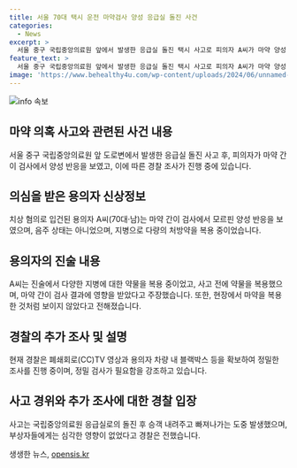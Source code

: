 ```yaml
---
title: 서울 70대 택시 운전 마약검사 양성 응급실 돌진 사건
categories:
  - News
excerpt: >
  서울 중구 국립중앙의료원 앞에서 발생한 응급실 돌진 택시 사고로 피의자 A씨가 마약 양성 반응을 보였다. 그러나 A씨는 지병에 대한 다량의 처방약을 복용했기 때문이라 주장했다. 경찰은 빠른 결과가 나오는 마약 간이 검사보다는 정밀 검사가 필요하다고 설명하고, 사고 경위를 조사 중이다. 피해자 3명은 부상을 입었지만 생명에 지장은 없는 것으로 전해졌다. A씨는 오후 5시 15분쯤 응급실로 돌진한 후 사고가 발생했다.
feature_text: >
  서울 중구 국립중앙의료원 앞에서 발생한 응급실 돌진 택시 사고로 피의자 A씨가 마약 양성 반응을 보였다. 그러나 A씨는 지병에 대한 다량의 처방약을 복용했기 때문이라 주장했다. 경찰은 빠른 결과가 나오는 마약 간이 검사보다는 정밀 검사가 필요하다고 설명하고, 사고 경위를 조사 중이다. 피해자 3명은 부상을 입었지만 생명에 지장은 없는 것으로 전해졌다. A씨는 오후 5시 15분쯤 응급실로 돌진한 후 사고가 발생했다.
image: 'https://www.behealthy4u.com/wp-content/uploads/2024/06/unnamed-file.png'
---
```


<p><img src="https://www.behealthy4u.com/wp-content/uploads/2024/06/unnamed-file.png" alt="info 속보" /></p>

<h2 data-ke-size="size26">마약 의혹 사고와 관련된 사건 내용</h2>

<p data-ke-size="size16">서울 중구 국립중앙의료원 앞 도로변에서 발생한 응급실 돌진 사고 후, 피의자가 마약 간이 검사에서 양성 반응을 보였고, 이에 따른 경찰 조사가 진행 중에 있습니다.</p>

<h2 data-ke-size="size26">의심을 받은 용의자 신상정보</h2>

<p data-ke-size="size16">치상 혐의로 입건된 용의자 A씨(70대·남)는 마약 간이 검사에서 모르핀 양성 반응을 보였으며, 음주 상태는 아니었으며, 지병으로 다량의 처방약을 복용 중이었습니다.</p>

<h2 data-ke-size="size26">용의자의 진술 내용</h2>

<p data-ke-size="size16">A씨는 진술에서 다양한 지병에 대한 약물을 복용 중이었고, 사고 전에 약물을 복용했으며, 마약 간이 검사 결과에 영향을 받았다고 주장했습니다. 또한, 현장에서 마약을 복용한 것처럼 보이지 않았다고 전해졌습니다.</p>

<h2 data-ke-size="size26">경찰의 추가 조사 및 설명</h2>

<p data-ke-size="size16">현재 경찰은 폐쇄회로(CC)TV 영상과 용의자 차량 내 블랙박스 등을 확보하여 정밀한 조사를 진행 중이며, 정밀 검사가 필요함을 강조하고 있습니다.</p>

<h2 data-ke-size="size26">사고 경위와 추가 조사에 대한 경찰 입장</h2>

<p data-ke-size="size16">사고는 국립중앙의료원 응급실로의 돌진 후 승객 내려주고 빠져나가는 도중 발생했으며, 부상자들에게는 심각한 영향이 없었다고 경찰은 전했습니다.</p>
생생한 뉴스, <a href="https://opensis.kr" rel="dofollow">opensis.kr</a>


